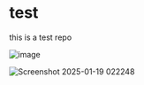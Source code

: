 # test
this is a test repo


![image](https://github.com/user-attachments/assets/0b1b6001-a671-4375-81bf-accf288db5cb)


![Screenshot 2025-01-19 022248](https://github.com/user-attachments/assets/648987b9-1320-4783-892e-efa08493a59f)

